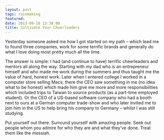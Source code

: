 ```yaml
---
layout: post
tags: rainmaking
featured: 
date: 2013-09-18 13:38:00
title: Cultivate Your Cheerleaders
---
```

Yesterday someone asked me how I got started on my path – which lead me to found three companies, work for some terrific brands and generally do what I love doing most pretty much all the time.

The answer is simple: I had (and continue to have) terrific cheerleaders and mentors all along the way. Starting with my dad who is an entrepreneur himself and who made me work during the summers and thus taught me the value of hard, honest work. Later when I entered college I worked in a computer store selling Macs; there the CEO saw something in me (no idea what to be honest) which made him give me more and more responsibilities which included trips to Taiwan to source products (as a part-time employed student). Or the CEO of a US-based software company who had a booth next to ours at a German computer trade-show and who later invited me to join him in the US to help bring his company to Germany – whilst I was still studying.

Put yourself out there. Surround yourself with amazing people. Seek out people whom you admire for who they are and what they've done. Treat them like the messiah. 